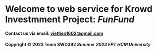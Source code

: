 # Welcome to web service for Krowd Investmment Project: ***FunFund***

#### Contact us via email: viettien1602@gmail.com

#### Copyright &#169; 2023 Team SWD392 *Summer 2023 FPT HCM University*